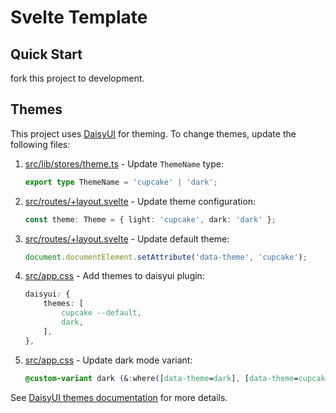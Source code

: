 # Svelte Template

## Quick Start

fork this project to development.

## Themes

This project uses [DaisyUI](https://daisyui.com/) for theming. To change themes, update the following files:

1. [src/lib/stores/theme.ts](src/lib/stores/theme.ts#L4) - Update `ThemeName` type:

   ```typescript
   export type ThemeName = 'cupcake' | 'dark';
   ```

2. [src/routes/+layout.svelte](src/routes/+layout.svelte#L20) - Update theme configuration:

   ```typescript
   const theme: Theme = { light: 'cupcake', dark: 'dark' };
   ```

3. [src/routes/+layout.svelte](src/routes/+layout.svelte#L53) - Update default theme:

   ```typescript
   document.documentElement.setAttribute('data-theme', 'cupcake');
   ```

4. [src/app.css](src/app.css#L6) - Add themes to daisyui plugin:

   ```css
   daisyui: {
       themes: [
           cupcake --default,
           dark,
       ],
   },
   ```

5. [src/app.css](src/app.css#L11) - Update dark mode variant:
   ```css
   @custom-variant dark (&:where([data-theme=dark], [data-theme=cupcake] *));
   ```

See [DaisyUI themes documentation](https://daisyui.com/docs/themes/) for more details.
